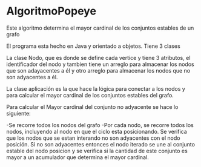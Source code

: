# AlgoritmoPopeye

Este algoritmo determina el mayor cardinal de los conjuntos estables de un grafo

El programa esta hecho en Java y orientado a objetos. Tiene 3 clases

La clase Nodo, que es donde se define cada vertice y tiene 3 atributos, el identificador del nodo y tambien tiene un arreglo para almacenar los nodos que son adayacentes a él y otro arreglo para almacenar los nodos que no son adyacentes a él.

La clase aplicación es la que hace la lógica para conectar a los nodos y para calcular el mayor cardinal de los conjuntos estables del grafo. 

Para calcular el Mayor cardinal del conjunto no adyacente se hace lo siguiente:

-Se recorre todos los nodos del grafo
-Por cada nodo, se recorre todos los nodos, incluyendo al nodo en que el ciclo esta posicionando. Se verifica que los nodos que se estan interando no son adyacentes con el nodo posición. Si no son adyacentes entonces el nodo iterado se une al conjunto estable del nodo posicion y se verifica si la cantidad de este conjunto es mayor a un acumulador que determina el mayor cardinal.
